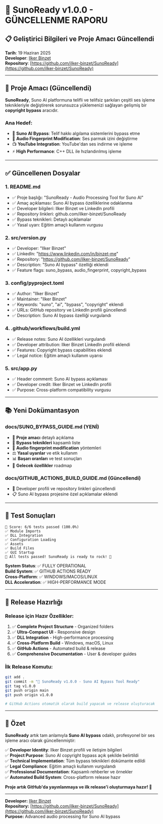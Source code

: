 # 🎉 SunoReady v1.0.0 - GÜNCELLENME RAPORU

## 📋 Geliştirici Bilgileri ve Proje Amacı Güncellendi

**Tarih**: 19 Haziran 2025  
**Developer**: [Ilker Binzet](https://www.linkedin.com/in/binzet-me)  
**Repository**: [https://github.com/ilker-binzet/SunoReady](https://github.com/ilker-binzet/SunoReady)

---

## 🎯 Proje Amacı (Güncellendi)

**SunoReady**, Suno AI platformuna telifli ve telifsiz şarkıları çeşitli ses işleme teknikleriyle değiştirerek sorunsuzca yüklemenizi sağlayan gelişmiş bir **copyright bypass** aracıdır.

### **Ana Hedef:**

- 🎵 **Suno AI Bypass**: Telif hakkı algılama sistemlerini bypass etme
- 🔧 **Audio Fingerprint Modification**: Ses parmak izini değiştirme
- 📺 **YouTube Integration**: YouTube'dan ses indirme ve işleme
- ⚡ **High Performance**: C++ DLL ile hızlandırılmış işleme

---

## ✅ Güncellenen Dosyalar

### **1. README.md**

- ✅ Proje başlığı: "SunoReady - Audio Processing Tool for Suno AI"
- ✅ Amaç açıklaması: Suno AI bypass özelliklerine odaklanma
- ✅ Developer bilgileri: Ilker Binzet ve LinkedIn profili
- ✅ Repository linkleri: github.com/ilker-binzet/SunoReady
- ✅ Bypass teknikleri: Detaylı açıklamalar
- ✅ Yasal uyarı: Eğitim amaçlı kullanım vurgusu

### **2. src/version.py**

- ✅ Developer: "Ilker Binzet"
- ✅ LinkedIn: "https://www.linkedin.com/in/binzet-me"
- ✅ Repository: "https://github.com/ilker-binzet/SunoReady"
- ✅ Description: "Suno AI bypass" özelliği eklendi
- ✅ Feature flags: suno_bypass, audio_fingerprint, copyright_bypass

### **3. config/pyproject.toml**

- ✅ Author: "Ilker Binzet"
- ✅ Maintainer: "Ilker Binzet"
- ✅ Keywords: "suno", "ai", "bypass", "copyright" eklendi
- ✅ URLs: GitHub repository ve LinkedIn profili güncellendi
- ✅ Description: Suno AI bypass özelliği vurgulandı

### **4. .github/workflows/build.yml**

- ✅ Release notes: Suno AI özellikleri vurgulandı
- ✅ Developer attribution: Ilker Binzet LinkedIn profili eklendi
- ✅ Features: Copyright bypass capabilities eklendi
- ✅ Legal notice: Eğitim amaçlı kullanım uyarısı

### **5. src/app.py**

- ✅ Header comment: Suno AI bypass açıklaması
- ✅ Developer credit: Ilker Binzet ve LinkedIn profili
- ✅ Purpose: Cross-platform compatibility vurgusu

---

## 📚 Yeni Dokümantasyon

### **docs/SUNO_BYPASS_GUIDE.md** (YENİ)

- 🎯 **Proje amacı** detaylı açıklama
- 🔧 **Bypass teknikleri** kapsamlı liste
- 🎵 **Audio fingerprint modification** yöntemleri
- ⚖️ **Yasal uyarılar** ve etik kullanım
- 📊 **Başarı oranları** ve test sonuçları
- 🚀 **Gelecek özellikler** roadmap

### **docs/GITHUB_ACTIONS_BUILD_GUIDE.md** (Güncellendi)

- 🔗 Developer profili ve repository linkleri güncellendi
- 📋 Suno AI bypass projesine özel açıklamalar eklendi

---

## 🧪 Test Sonuçları

```
🎯 Score: 6/6 tests passed (100.0%)
✅ Module Imports
✅ DLL Integration
✅ Configuration Loading
✅ Assets
✅ Build Files
✅ GUI Startup
🎉 All tests passed! SunoReady is ready to rock! 🎵
```

**System Status**: ✅ FULLY OPERATIONAL  
**Build System**: ✅ GITHUB ACTIONS READY  
**Cross-Platform**: ✅ WINDOWS/MACOS/LINUX  
**DLL Acceleration**: ✅ HIGH-PERFORMANCE MODE

---

## 🚀 Release Hazırlığı

### **Release için Hazır Özellikler:**

1. ✅ **Complete Project Structure** - Organized folders
2. ✅ **Ultra-Compact UI** - Responsive design
3. ✅ **DLL Integration** - High-performance processing
4. ✅ **Cross-Platform Build** - Windows, macOS, Linux
5. ✅ **GitHub Actions** - Automated build & release
6. ✅ **Comprehensive Documentation** - User & developer guides

### **İlk Release Komutu:**

```bash
git add .
git commit -m "🎉 SunoReady v1.0.0 - Suno AI Bypass Tool Ready"
git tag v1.0.0
git push origin main
git push origin v1.0.0

# GitHub Actions otomatik olarak build yapacak ve release oluşturacak
```

---

## 🎯 Özet

**SunoReady** artık tam anlamıyla **Suno AI bypass** odaklı, profesyonel bir ses işleme aracı olarak güncellenmiştir:

✅ **Developer Identity**: Ilker Binzet profili ve iletişim bilgileri  
✅ **Project Purpose**: Suno AI copyright bypass açık şekilde belirtildi  
✅ **Technical Implementation**: Tüm bypass teknikleri dokümante edildi  
✅ **Legal Compliance**: Eğitim amaçlı kullanım vurgulandı  
✅ **Professional Documentation**: Kapsamlı rehberler ve örnekler  
✅ **Automated Build System**: Cross-platform release hazır

**Proje artık GitHub'da yayınlanmaya ve ilk release'i oluşturmaya hazır! 🚀**

---

**Developer:** [Ilker Binzet](https://www.linkedin.com/in/binzet-me)  
**Repository:** [https://github.com/ilker-binzet/SunoReady](https://github.com/ilker-binzet/SunoReady)  
**Purpose:** Advanced audio processing for Suno AI bypass
